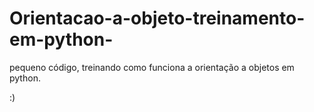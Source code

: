 # Orientacao-a-objeto-treinamento-em-python-
pequeno código, treinando como funciona a orientação a objetos em python.

:)

